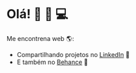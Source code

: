 # Olá! :wave: :woman: 💻

Me encontrena  web 🌎:
- Compartilhando projetos no <a href="https://www.linkedin.com/in/isabelacorsi/">LinkedIn</a> 💼
- E também no <a href="https://www.behance.net/isabelacorsi">Behance</a> :rocket:
